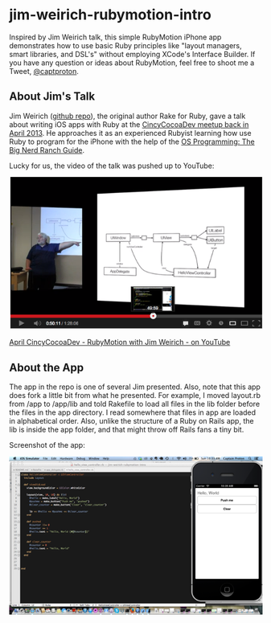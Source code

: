 jim-weirich-rubymotion-intro
============================

Inspired by Jim Weirich talk, this simple RubyMotion iPhone app demonstrates how to use basic Ruby principles like 
"layout managers, smart libraries, and DSL's" without employing XCode's Interface Builder. If you have any question or ideas 
about RubyMotion, feel free to shoot me a Tweet, [@captproton](https://twitter.com/captproton).

About Jim's Talk
---
Jim Weirich ([github repo](https://github.com/jimweirich)), the original author Rake for Ruby, gave a talk about writing iOS apps
with Ruby at the [CincyCocoaDev meetup back in April 2013](http://www.meetup.com/CincyCocoaDev/events/112048512/).  He approaches 
it as an experienced Rubyist learning how use Ruby to program for the iPhone with the help of the 
[OS Programming: The Big Nerd Ranch Guide](http://www.bignerdranch.com/book/ios_programming_the_big_nerd_ranch_guide_rd_edition_).  

Lucky for us, the video of the talk was pushed up to YouTube:

![Basic idea of how RubyMotion works.](./readme2.png "April CincyCocoaDev - RubyMotion with Jim Weirich on YouTube")

[April CincyCocoaDev - RubyMotion with Jim Weirich - on YouTube](http://youtu.be/z7E1zx9j31M)


About the App
---
The app in the repo is one of several Jim presented.  Also, note that this app does fork a little bit from what he presented.  For example, I moved layout.rb from /app to /app/lib and told
Rakefile to load all files in the lib folder before the files in the app directory.  I read somewhere that files in app are
loaded in alphabetical order.  Also, unlike the structure of a Ruby on Rails app, the lib is inside the app folder, and that 
might throw off Rails fans a tiny bit.

Screenshot of the app:

![screenshot of app code and simulator](./screenshot.png "screenshot of app code and simulator")
